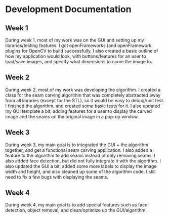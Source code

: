 # Development Documentation
## Week 1
During week 1, most of my work was on the GUI and setting up my libraries/testing features. I got openFrameworks (and openFramework plugins for OpenCV to build successfully. I also created a basic outline of how my application would look, with buttons/features for an user to load/save images, and specify what dimensions to carve the image to.
## Week 2
During week 2, most of my work was developing the algorithm. I created a class for the seam carving algorithm that was completely abstracted away from all libraries (except for the STL), so it would be easy to debug/unit test. I finished the algorithm, and created some basic tests for it. I also updated my GUI template a bit, adding features for a user to display the carved image and the seams on the original image in a pop-up window.
## Week 3
During week 3, my main goal is to integrated the GUI + the algorithm together, and get a functional seam carving application. I also added a feature to the algorithm to add seams instead of only removing seams. I also added face detection, but did not fully integrate it with the algorithm. I also updated the GUI a bit, added some more labels to display the image width and height, and also cleaned up some of the algorithm code. I still need to fix a few bugs with displaying the seams.
## Week 4
During week 4, my main goal is to add special features such as face detection, object removal, and clean/optimize up the GUI/algorithm.
